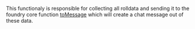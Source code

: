 This functionaly is responsible for collecting all rolldata and sending it to the foundry core function [toMessage](https://foundryvtt.com/api/classes/foundry.dice.Roll.html#toMessage) which will create a chat message out of these data.